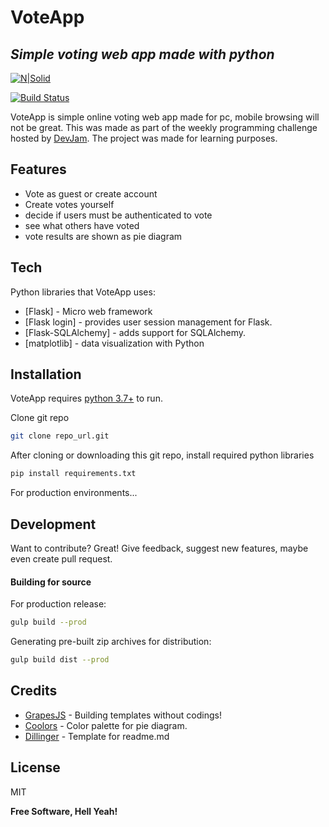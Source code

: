 # VoteApp
## _Simple voting web app made with python_

[![N|Solid](https://flask.palletsprojects.com/en/2.0.x/_images/flask-logo.png)](https://flask.palletsprojects.com/en/2.0.x/)

[![Build Status](https://travis-ci.org/joemccann/dillinger.svg?branch=master)]()

VoteApp is simple online voting web app made for pc, mobile browsing will not be great. 
This was made as part of the weekly programming challenge hosted by [DevJam](https://discord.gg/CCJvVD3Edr).
The project was made for learning purposes.

## Features

- Vote as guest or create account
- Create votes yourself
- decide if users must be authenticated to vote 
- see what others have voted
- vote results are shown as pie diagram

## Tech

Python libraries that VoteApp uses:

- [Flask] - Micro web framework
- [Flask login] - provides user session management for Flask.
- [Flask-SQLAlchemy] - adds support for SQLAlchemy.
- [matplotlib] - data visualization with Python


## Installation

VoteApp requires [python 3.7+](https://www.python.org/downloads/) to run.

Clone git repo
```sh
git clone repo_url.git
```

After cloning or downloading this git repo, install required python libraries

```sh
pip install requirements.txt
```

For production environments...


## Development

Want to contribute? Great!
Give feedback, suggest new features, maybe even create pull request.


#### Building for source

For production release:

```sh
gulp build --prod
```

Generating pre-built zip archives for distribution:

```sh
gulp build dist --prod
```

## Credits
- [GrapesJS] - Building templates without codings!
- [Coolors] - Color palette for pie diagram.
- [Dillinger] - Template for readme.md



## License

MIT

**Free Software, Hell Yeah!**

[//]: # (These are reference links used in the body of this note and get stripped out when the markdown processor does its job. There is no need to format nicely because it shouldn't be seen. Thanks SO - http://stackoverflow.com/questions/4823468/store-comments-in-markdown-syntax)

   [GrapesJS]: <https://grapesjs.com/>
   [Coolors]: <https://coolors.co/>
   [Dillinger]: <https://dillinger.io/>
